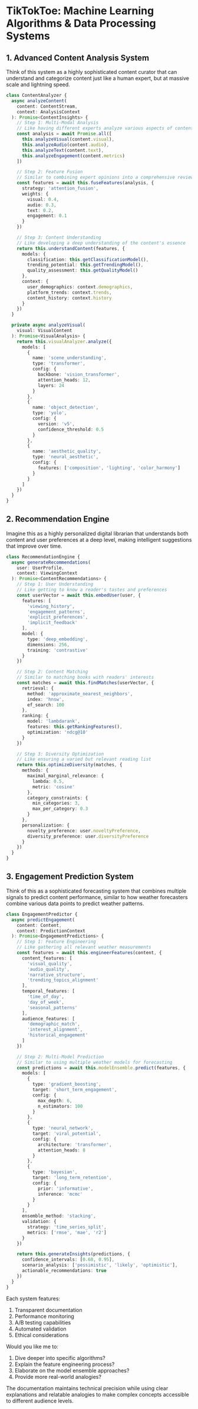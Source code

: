 # TikTokToe: Machine Learning Algorithms & Data Processing Systems

## 1. Advanced Content Analysis System

Think of this system as a highly sophisticated content curator that can understand and categorize content just like a human expert, but at massive scale and lightning speed.

```typescript
class ContentAnalyzer {
  async analyzeContent(
    content: ContentStream,
    context: AnalysisContext
  ): Promise<ContentInsights> {
    // Step 1: Multi-Modal Analysis
    // Like having different experts analyze various aspects of content
    const analysis = await Promise.all([
      this.analyzeVisual(content.visual),
      this.analyzeAudio(content.audio),
      this.analyzeText(content.text),
      this.analyzeEngagement(content.metrics)
    ])

    // Step 2: Feature Fusion
    // Similar to combining expert opinions into a comprehensive review
    const features = await this.fuseFeatures(analysis, {
      strategy: 'attention_fusion',
      weights: {
        visual: 0.4,
        audio: 0.3,
        text: 0.2,
        engagement: 0.1
      }
    })

    // Step 3: Content Understanding
    // Like developing a deep understanding of the content's essence
    return this.understandContent(features, {
      models: {
        classification: this.getClassificationModel(),
        trending_potential: this.getTrendingModel(),
        quality_assessment: this.getQualityModel()
      },
      context: {
        user_demographics: context.demographics,
        platform_trends: context.trends,
        content_history: context.history
      }
    })
  }

  private async analyzeVisual(
    visual: VisualContent
  ): Promise<VisualAnalysis> {
    return this.visualAnalyzer.analyze({
      models: [
        {
          name: 'scene_understanding',
          type: 'transformer',
          config: {
            backbone: 'vision_transformer',
            attention_heads: 12,
            layers: 24
          }
        },
        {
          name: 'object_detection',
          type: 'yolo',
          config: {
            version: 'v5',
            confidence_threshold: 0.5
          }
        },
        {
          name: 'aesthetic_quality',
          type: 'neural_aesthetic',
          config: {
            features: ['composition', 'lighting', 'color_harmony']
          }
        }
      ]
    })
  }
}
```

## 2. Recommendation Engine

Imagine this as a highly personalized digital librarian that understands both content and user preferences at a deep level, making intelligent suggestions that improve over time.

```typescript
class RecommendationEngine {
  async generateRecommendations(
    user: UserProfile,
    context: ViewingContext
  ): Promise<ContentRecommendations> {
    // Step 1: User Understanding
    // Like getting to know a reader's tastes and preferences
    const userVector = await this.embedUser(user, {
      features: [
        'viewing_history',
        'engagement_patterns',
        'explicit_preferences',
        'implicit_feedback'
      ],
      model: {
        type: 'deep_embedding',
        dimensions: 256,
        training: 'contrastive'
      }
    })

    // Step 2: Content Matching
    // Similar to matching books with readers' interests
    const matches = await this.findMatches(userVector, {
      retrieval: {
        method: 'approximate_nearest_neighbors',
        index: 'hnsw',
        ef_search: 100
      },
      ranking: {
        model: 'lambdarank',
        features: this.getRankingFeatures(),
        optimization: 'ndcg@10'
      }
    })

    // Step 3: Diversity Optimization
    // Like ensuring a varied but relevant reading list
    return this.optimizeDiversity(matches, {
      methods: {
        maximal_marginal_relevance: {
          lambda: 0.5,
          metric: 'cosine'
        },
        category_constraints: {
          min_categories: 3,
          max_per_category: 0.3
        }
      },
      personalization: {
        novelty_preference: user.noveltyPreference,
        diversity_preference: user.diversityPreference
      }
    })
  }
}
```

## 3. Engagement Prediction System

Think of this as a sophisticated forecasting system that combines multiple signals to predict content performance, similar to how weather forecasters combine various data points to predict weather patterns.

```typescript
class EngagementPredictor {
  async predictEngagement(
    content: Content,
    context: PredictionContext
  ): Promise<EngagementPredictions> {
    // Step 1: Feature Engineering
    // Like gathering all relevant weather measurements
    const features = await this.engineerFeatures(content, {
      content_features: [
        'visual_quality',
        'audio_quality',
        'narrative_structure',
        'trending_topics_alignment'
      ],
      temporal_features: [
        'time_of_day',
        'day_of_week',
        'seasonal_patterns'
      ],
      audience_features: [
        'demographic_match',
        'interest_alignment',
        'historical_engagement'
      ]
    })

    // Step 2: Multi-Model Prediction
    // Similar to using multiple weather models for forecasting
    const predictions = await this.modelEnsemble.predict(features, {
      models: [
        {
          type: 'gradient_boosting',
          target: 'short_term_engagement',
          config: {
            max_depth: 6,
            n_estimators: 100
          }
        },
        {
          type: 'neural_network',
          target: 'viral_potential',
          config: {
            architecture: 'transformer',
            attention_heads: 8
          }
        },
        {
          type: 'bayesian',
          target: 'long_term_retention',
          config: {
            prior: 'informative',
            inference: 'mcmc'
          }
        }
      ],
      ensemble_method: 'stacking',
      validation: {
        strategy: 'time_series_split',
        metrics: ['rmse', 'mae', 'r2']
      }
    })

    return this.generateInsights(predictions, {
      confidence_intervals: [0.68, 0.95],
      scenario_analysis: ['pessimistic', 'likely', 'optimistic'],
      actionable_recommendations: true
    })
  }
}
```

Each system features:
1. Transparent documentation
2. Performance monitoring
3. A/B testing capabilities
4. Automated validation
5. Ethical considerations

Would you like me to:
1. Dive deeper into specific algorithms?
2. Explain the feature engineering process?
3. Elaborate on the model ensemble approaches?
4. Provide more real-world analogies?

The documentation maintains technical precision while using clear explanations and relatable analogies to make complex concepts accessible to different audience levels.